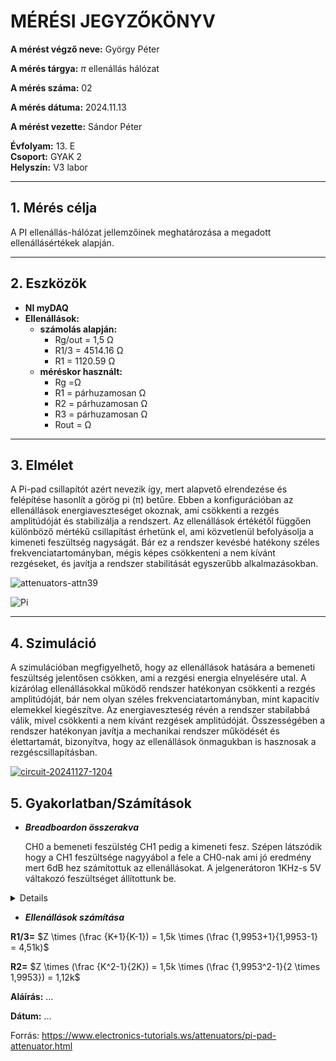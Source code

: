 
# MÉRÉSI JEGYZŐKÖNYV

**A mérést végző neve:** György Péter

**A mérés tárgya:** $\displaystyle \pi$  ellenállás hálózat

**A mérés száma:**  02

**A mérés dátuma:**  2024.11.13 

**A mérést vezette:** Sándor Péter  

**Évfolyam:** 13. E  
**Csoport:** GYAK 2  
**Helyszín:**   V3 labor

---

## 1. Mérés célja
A PI ellenállás-hálózat jellemzőinek meghatározása a megadott ellenállásértékek alapján.

---

## 2. Eszközök 
- **NI myDAQ** 
- **Ellenállások:**
  - **számolás alapján:**
    - Rg/out = 1,5 Ω
    - R1/3 = 4514.16 Ω
    - R1 = 1120.59 Ω
  - **méréskor használt:**
    - Rg =Ω
    - R1 = párhuzamosan  Ω
    - R2 = párhuzamosan  Ω
    - R3 = párhuzamosan  Ω
    - Rout =  Ω
 
---

## 3. Elmélet

A Pi-pad csillapítót azért nevezik így, mert alapvető elrendezése és felépítése hasonlít a görög pi (π) betűre. Ebben a konfigurációban az ellenállások energiaveszteséget okoznak, ami csökkenti a rezgés amplitúdóját és stabilizálja a rendszert. Az ellenállások értékétől függően különböző mértékű csillapítást érhetünk el, ami közvetlenül befolyásolja a kimeneti feszültség nagyságát. Bár ez a rendszer kevésbé hatékony széles frekvenciatartományban, mégis képes csökkenteni a nem kívánt rezgéseket, és javítja a rendszer stabilitását egyszerűbb alkalmazásokban.

![attenuators-attn39](https://github.com/user-attachments/assets/b8cbdfca-ee9c-4d19-97e2-3ee155769aba)


![Pi](https://github.com/user-attachments/assets/95e4a821-77a8-4a7e-a232-541bf97f85b0)


---

## 4. Szimuláció
A szimulációban megfigyelhető, hogy az ellenállások hatására a bemeneti feszültség jelentősen csökken, ami a rezgési energia elnyelésére utal. A kizárólag ellenállásokkal működő rendszer hatékonyan csökkenti a rezgés amplitúdóját, bár nem olyan széles frekvenciatartományban, mint kapacitív elemekkel kiegészítve. Az energiaveszteség révén a rendszer stabilabbá válik, mivel csökkenti a nem kívánt rezgések amplitúdóját. Összességében a rendszer hatékonyan javítja a mechanikai rendszer működését és élettartamát, bizonyítva, hogy az ellenállások önmagukban is hasznosak a rezgéscsillapításban.

<a href="https://tinyurl.com/27zr42a8" target="_blank">
  
![circuit-20241127-1204](https://github.com/user-attachments/assets/aede68db-8bc8-4f6e-b271-54708c6c6334)

</a>

## 5. Gyakorlatban/Számítások

- ***Breadboardon összerakva***
  
  CH0 a bemeneti feszülstég CH1 pedig a kimeneti fesz. Szépen látszódik hogy a CH1 feszültsége nagyyábol a fele a CH0-nak ami jó eredmény mert 6dB hez számítottuk az ellenállásokat.
  A jelgenerátoron 1KHz-s 5V váltakozó feszültséget állítottunk be.
<details>

![Képernyőkép 2024-11-27 125010](https://github.com/user-attachments/assets/97d1b47c-f039-48a0-97d6-f3594c23c696)

![Képernyőkép 2024-11-27 125052](https://github.com/user-attachments/assets/c0fff6ad-5677-48ac-83ba-c22ae29607c9)

![IMG_20241127_125410](https://github.com/user-attachments/assets/a2b94bb0-ef49-4272-bd97-045d1d445036)

</details>

- ***Ellenállások számítása***

**R1/3=** $Z \times (\frac {K+1}{K-1}) = 1,5k \times (\frac {1,9953+1}{1,9953-1} = 4,51k)$

**R2=** $Z \times (\frac {K^2-1}{2K}) = 1,5k \times (\frac {1,9953^2-1}{2 \times 1,9953}) = 1,12k$

**Aláírás:** ...

**Dátum:** ...

Forrás: https://www.electronics-tutorials.ws/attenuators/pi-pad-attenuator.html
